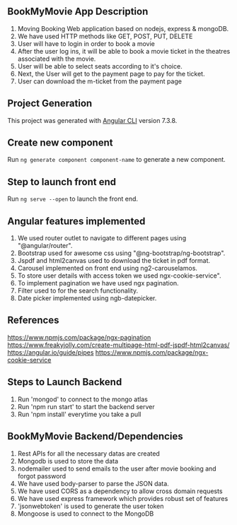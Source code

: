 
## BookMyMovie App Description
1. Moving Booking Web application based on nodejs, express & mongoDB. 
2. We have used HTTP methods like GET, POST, PUT, DELETE
3. User will have to login in order to book a movie
4. After the user log ins, it will be able to book a movie ticket in the theatres associated with the movie.
5. User will be able to select seats according to it's choice.
6. Next, the User will get to the payment page to pay for the ticket.
7. User can download the m-ticket from the payment page

## Project Generation
This project was generated with [Angular CLI](https://github.com/angular/angular-cli) version 7.3.8.


## Create new component
Run `ng generate component component-name` to generate a new component. 


## Step to launch front end
Run `ng serve --open` to launch the front end.


## Angular features implemented
1. We used router outlet to navigate to different pages using "@angular/router".
2. Bootstrap used for awesome css using "@ng-bootstrap/ng-bootstrap".
3. Jspdf and html2canvas used to download the ticket in pdf format.
4. Carousel implemented on front end using ng2-carouselamos.
5. To store user details with access token we used ngx-cookie-service".
6. To implement pagination we have used ngx pagination.
7. Filter used to for the search functionality.
8. Date picker implemented using ngb-datepicker.

## References
https://www.npmjs.com/package/ngx-pagination
https://www.freakyjolly.com/create-multipage-html-pdf-jspdf-html2canvas/
https://angular.io/guide/pipes
https://www.npmjs.com/package/ngx-cookie-service


## Steps to Launch Backend
1. Run 'mongod' to connect to the mongo atlas
2. Run 'npm run start' to start the backend server
3. Run 'npm install' everytime you take a pull


## BookMyMovie Backend/Dependencies
1. Rest APIs for all the necessary datas are created
2. Mongodb is used to store the data
3. nodemailer used to send emails to the user after movie booking and forgot password
4. We have used body-parser to parse the JSON data.
5. We have used CORS as a dependency to allow cross domain requests
6. We have used express framework which provides robust set of features
7. 'jsonwebtoken' is used to generate the user token
8. Mongoose is used to connect to the MongoDB


